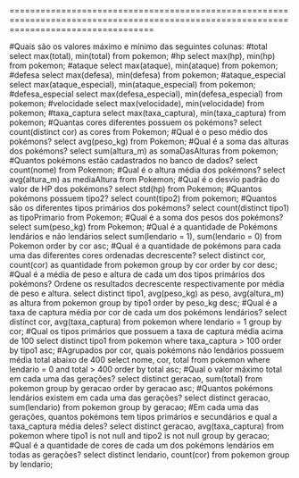 

========================================================================================================================================

#Quais são os valores máximo e mínimo das seguintes colunas:
#total 
select max(total), min(total) from pokemon;
#hp
select max(hp), min(hp) from pokemon;
#ataque
select max(ataque), min(ataque) from pokemon;
#defesa
select max(defesa), min(defesa) from pokemon;
#ataque_especial
select max(ataque_especial), min(ataque_especial) from pokemon;
#defesa_especial
select max(defesa_especial), min(defesa_especial) from pokemon;
#velocidade
select max(velocidade), min(velocidade) from pokemon;
#taxa_captura
select max(taxa_captura), min(taxa_captura) from pokemon;
#Quantas cores diferentes possuem os pokémons?
select count(distinct cor) as cores from Pokemon;
#Qual é o peso médio dos pokémons?
select avg(peso_kg) from Pokemon;
#Qual é a soma das alturas dos pokémons?
select sum(altura_m) as somaDasAlturas from pokemon;
#Quantos pokémons estão cadastrados no banco de dados?
select count(nome) from Pokemon;
#Qual é o altura média dos pokémons?
select avg(altura_m) as mediaAltura from Pokemon;
#Qual é o desvio padrão do valor de HP dos pokémons?
select std(hp) from Pokemon;
#Quantos pokémons possuem tipo2?
select count(tipo2) from pokemon;
#Quantos são os diferentes tipos primários dos pokémons?
select count(distinct tipo1) as tipoPrimario from Pokemon;
#Qual é a soma dos pesos dos pokémons?
select sum(peso_kg) from Pokemon;
#Qual é a quantidade de Pokémons lendários e não lendários
select sum(lendario = 1), sum(lendario = 0) from Pokemon order by cor asc;
#Qual é a quantidade de pokémons para cada uma das diferentes cores ordenadas decrescente?
select distinct cor, count(cor) as quantidade from pokemon group by cor order by cor desc;
#Qual é a média de peso e altura de cada um dos tipos primários dos pokémons? Ordene os resultados decrescente respectivamente por média de peso e altura.
select distinct tipo1, avg(peso_kg) as peso, avg(altura_m) as altura from pokemon group by tipo1 order by peso_kg desc;
#Qual é a taxa de captura média por cor de cada um dos pokémons lendários?
select distinct cor, avg(taxa_captura) from pokemon where lendario = 1 group by cor;
#Qual os tipos primários que possuem a taxa de captura média acima de 100
select distinct tipo1 from pokemon where taxa_captura > 100 order by tipo1 asc;
#Agrupados por cor, quais pokémons não lendários possuem média total abaixo de 400
select nome, cor, total from pokemon where lendario = 0 and total > 400 order by total asc;
#Qual o valor máximo total em cada uma das gerações?
select distinct geracao, sum(total) from pokemon group by geracao order by geracao asc;
#Quantos pokémons lendários existem em cada uma das gerações?
select distinct geracao, sum(lendario) from pokemon group by geracao;
#Em cada uma das gerações, quantos pokémons tem tipos primários e secundários e qual a taxa_captura média deles?
select distinct geracao, avg(taxa_captura) from pokemon where tipo1 is not null and tipo2 is not null group by geracao;
#Qual é a quantidade de cores de cada um dos pokémons lendários em todas as gerações?
select distinct lendario, count(cor) from pokemon group by lendario;
